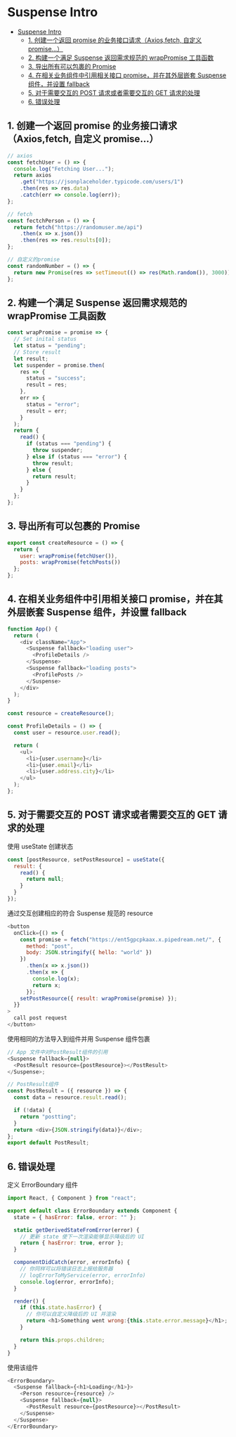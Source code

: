 # Suspense Intro

- [Suspense Intro](#suspense-intro)
  - [1. 创建一个返回 promise 的业务接口请求（Axios,fetch, 自定义 promise...）](#1-%e5%88%9b%e5%bb%ba%e4%b8%80%e4%b8%aa%e8%bf%94%e5%9b%9e-promise-%e7%9a%84%e4%b8%9a%e5%8a%a1%e6%8e%a5%e5%8f%a3%e8%af%b7%e6%b1%82axiosfetch-%e8%87%aa%e5%ae%9a%e4%b9%89-promise)
  - [2. 构建一个满足 Suspense 返回需求规范的 wrapPromise 工具函数](#2-%e6%9e%84%e5%bb%ba%e4%b8%80%e4%b8%aa%e6%bb%a1%e8%b6%b3-suspense-%e8%bf%94%e5%9b%9e%e9%9c%80%e6%b1%82%e8%a7%84%e8%8c%83%e7%9a%84-wrappromise-%e5%b7%a5%e5%85%b7%e5%87%bd%e6%95%b0)
  - [3. 导出所有可以包裹的 Promise](#3-%e5%af%bc%e5%87%ba%e6%89%80%e6%9c%89%e5%8f%af%e4%bb%a5%e5%8c%85%e8%a3%b9%e7%9a%84-promise)
  - [4. 在相关业务组件中引用相关接口 promise，并在其外层嵌套 Suspense 组件，并设置 fallback](#4-%e5%9c%a8%e7%9b%b8%e5%85%b3%e4%b8%9a%e5%8a%a1%e7%bb%84%e4%bb%b6%e4%b8%ad%e5%bc%95%e7%94%a8%e7%9b%b8%e5%85%b3%e6%8e%a5%e5%8f%a3-promise%e5%b9%b6%e5%9c%a8%e5%85%b6%e5%a4%96%e5%b1%82%e5%b5%8c%e5%a5%97-suspense-%e7%bb%84%e4%bb%b6%e5%b9%b6%e8%ae%be%e7%bd%ae-fallback)
  - [5. 对于需要交互的 POST 请求或者需要交互的 GET 请求的处理](#5-%e5%af%b9%e4%ba%8e%e9%9c%80%e8%a6%81%e4%ba%a4%e4%ba%92%e7%9a%84-post-%e8%af%b7%e6%b1%82%e6%88%96%e8%80%85%e9%9c%80%e8%a6%81%e4%ba%a4%e4%ba%92%e7%9a%84-get-%e8%af%b7%e6%b1%82%e7%9a%84%e5%a4%84%e7%90%86)
  - [6. 错误处理](#6-%e9%94%99%e8%af%af%e5%a4%84%e7%90%86)

## 1. 创建一个返回 promise 的业务接口请求（Axios,fetch, 自定义 promise...）

```javascript
// axios
const fetchUser = () => {
  console.log("Fetching User...");
  return axios
    .get("https://jsonplaceholder.typicode.com/users/1")
    .then(res => res.data)
    .catch(err => console.log(err));
};

// fetch
const fectchPerson = () => {
  return fetch("https://randomuser.me/api")
    .then(x => x.json())
    .then(res => res.results[0]);
};

// 自定义的promise
const randomNumber = () => {
  return new Promise(res => setTimeout(() => res(Math.random()), 3000));
};
```

## 2. 构建一个满足 Suspense 返回需求规范的 wrapPromise 工具函数

```javascript
const wrapPromise = promise => {
  // Set inital status
  let status = "pending";
  // Store result
  let result;
  let suspender = promise.then(
    res => {
      status = "success";
      result = res;
    },
    err => {
      status = "error";
      result = err;
    }
  );
  return {
    read() {
      if (status === "pending") {
        throw suspender;
      } else if (status === "error") {
        throw result;
      } else {
        return result;
      }
    }
  };
};
```

## 3. 导出所有可以包裹的 Promise

```javascript
export const createResource = () => {
  return {
    user: wrapPromise(fetchUser()),
    posts: wrapPromise(fetchPosts())
  };
};
```

## 4. 在相关业务组件中引用相关接口 promise，并在其外层嵌套 Suspense 组件，并设置 fallback

```javascript
function App() {
  return (
    <div className="App">
      <Suspense fallback="loading user">
        <ProfileDetails />
      </Suspense>
      <Suspense fallback="loading posts">
        <ProfilePosts />
      </Suspense>
    </div>
  );
}
```

```javascript
const resource = createResource();

const ProfileDetails = () => {
  const user = resource.user.read();

  return (
    <ul>
      <li>{user.username}</li>
      <li>{user.email}</li>
      <li>{user.address.city}</li>
    </ul>
  );
};
```

## 5. 对于需要交互的 POST 请求或者需要交互的 GET 请求的处理

使用 useState 创建状态

```javascript
const [postResource, setPostResource] = useState({
  result: {
    read() {
      return null;
    }
  }
});
```

通过交互创建相应的符合 Suspense 规范的 resource

```javascript
<button
  onClick={() => {
    const promise = fetch("https://ent5gpcpkaax.x.pipedream.net/", {
      method: "post",
      body: JSON.stringify({ hello: "world" })
    })
      .then(x => x.json())
      .then(x => {
        console.log(x);
        return x;
      });
    setPostResource({ result: wrapPromise(promise) });
  }}
>
  call post request
</button>
```

使用相同的方法导入到组件并用 Suspense 组件包裹

```javascript
// App 文件中对PostResult组件的引用
<Suspense fallback={null}>
  <PostResult resource={postResource}></PostResult>
</Suspense>;

// PostResult组件
const PostResult = ({ resource }) => {
  const data = resource.result.read();

  if (!data) {
    return "postting";
  }
  return <div>{JSON.stringify(data)}</div>;
};
export default PostResult;
```

## 6. 错误处理

定义 ErrorBoundary 组件

```javascript
import React, { Component } from "react";

export default class ErrorBoundary extends Component {
  state = { hasError: false, error: "" };

  static getDerivedStateFromError(error) {
    // 更新 state 使下一次渲染能够显示降级后的 UI
    return { hasError: true, error };
  }

  componentDidCatch(error, errorInfo) {
    // 你同样可以将错误日志上报给服务器
    // logErrorToMyService(error, errorInfo)
    console.log(error, errorInfo);
  }

  render() {
    if (this.state.hasError) {
      // 你可以自定义降级后的 UI 并渲染
      return <h1>Something went wrong:{this.state.error.message}</h1>;
    }

    return this.props.children;
  }
}
```

使用该组件

```javascript
<ErrorBoundary>
  <Suspense fallback={<h1>Loading</h1>}>
    <Person resource={resource} />
    <Suspense fallback={null}>
      <PostResult resource={postResource}></PostResult>
    </Suspense>
  </Suspense>
</ErrorBoundary>
```
